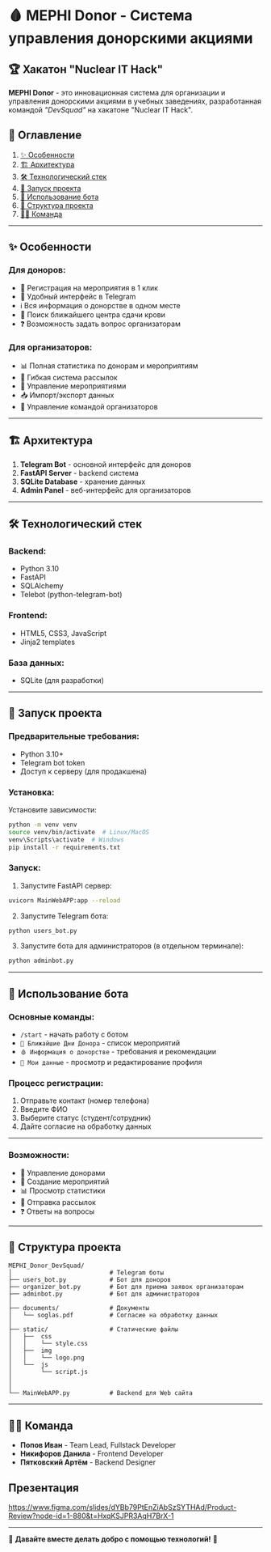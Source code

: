 # 🩸 MEPHI Donor - Система управления донорскими акциями

## 🏆 Хакатон "Nuclear IT Hack"

**MEPHI Donor** - это инновационная система для организации и управления донорскими акциями в учебных заведениях, разработанная командой *"DevSquad"* на хакатоне "Nuclear IT Hack".

## 📌 Оглавление

1. [✨ Особенности](#-особенности)
2. [🏗️ Архитектура](#️-архитектура)
3. [🛠️ Технологический стек](#️-технологический-стек)
4. [🚀 Запуск проекта](#-запуск-проекта)
5. [📱 Использование бота](#-использование-бота)
6. [🧩 Структура проекта](#-структура-проекта)
7. [👨‍💻 Команда](#-команда)

---

## ✨ Особенности

### Для доноров:
- 📅 Регистрация на мероприятия в 1 клик
- 📱 Удобный интерфейс в Telegram
- ℹ️ Вся информация о донорстве в одном месте
- 📍 Поиск ближайшего центра сдачи крови
- ❓ Возможность задать вопрос организаторам

### Для организаторов:
- 📊 Полная статистика по донорам и мероприятиям
- 📢 Гибкая система рассылок
- 📝 Управление мероприятиями
- 📥 Импорт/экспорт данных
- 👥 Управление командой организаторов

---

## 🏗️ Архитектура

1. **Telegram Bot** - основной интерфейс для доноров
2. **FastAPI Server** - backend система
3. **SQLite Database** - хранение данных
4. **Admin Panel** - веб-интерфейс для организаторов

---

## 🛠️ Технологический стек

### Backend:
- Python 3.10
- FastAPI
- SQLAlchemy
- Telebot (python-telegram-bot)

### Frontend:
- HTML5, CSS3, JavaScript
- Jinja2 templates

### База данных:
- SQLite (для разработки)
  
---

## 🚀 Запуск проекта

### Предварительные требования:
- Python 3.10+
- Telegram bot token
- Доступ к серверу (для продакшена)

### Установка:

Установите зависимости:
```bash
python -m venv venv
source venv/bin/activate  # Linux/MacOS
venv\Scripts\activate  # Windows
pip install -r requirements.txt
```

### Запуск:

1. Запустите FastAPI сервер:
```bash
uvicorn MainWebAPP:app --reload
```

2. Запустите Telegram бота:
```bash
python users_bot.py
```

3. Запустите бота для администраторов (в отдельном терминале):
```bash
python adminbot.py
```

---

## 📱 Использование бота

### Основные команды:
- `/start` - начать работу с ботом
- `📅 Ближайшие Дни Донора` - список мероприятий
- `🩸 Информация о донорстве` - требования и рекомендации
- `📝 Мои данные` - просмотр и редактирование профиля

### Процесс регистрации:
1. Отправьте контакт (номер телефона)
2. Введите ФИО
3. Выберите статус (студент/сотрудник)
4. Дайте согласие на обработку данных

---

### Возможности:
- 👥 Управление донорами
- 📅 Создание мероприятий
- 📊 Просмотр статистики
- 📢 Отправка рассылок
- ❓ Ответы на вопросы

---

## 🧩 Структура проекта

```
MEPHI_Donor_DevSquad/
│                           # Telegram боты
├── users_bot.py            # Бот для доноров
├── organizer_bot.py        # Бот для приема заявок организаторам
├── adminbot.py             # Бот для администраторов
│ 
├── documents/              # Документы
│   └── soglas.pdf          # Согласие на обработку данных
│          
├── static/                 # Статические файлы
│   ├──  css              
│   │    └── style.css
│   ├──  img
│   │    └── logo.png              
│   └──  js
│        └── script.js              
│
│
└── MainWebAPP.py           # Backend для Web сайта
```

---

## 👨‍💻 Команда

- **Попов Иван** - Team Lead, Fullstack Developer
- **Никифоров Данила** - Frontend Developer
- **Пятковский Артём** - Backend Designer

## Презентация
https://www.figma.com/slides/dYBb79PtEnZiAbSzSYTHAd/Product-Review?node-id=1-880&t=HxqKSJPR3AqH7BrX-1

---

🚀 **Давайте вместе делать добро с помощью технологий!** 🚀
